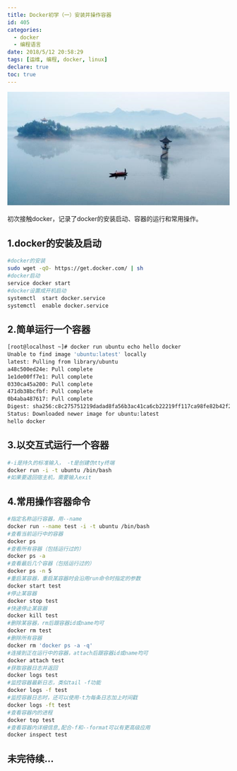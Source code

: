```yaml
---
title: Docker初学（一）安装并操作容器
id: 405
categories:
  - docker
  - 编程语言
date: 2018/5/12 20:58:29 
tags: [运维, 编程, docker, linux]
declare: true
toc: true
---
```

![img](/img/xjy/tangquanchi.jpg)<br/><br/>
初次接触docker，记录了docker的安装启动、容器的运行和常用操作。

<!--more-->

## 1.docker的安装及启动 ## 
```bash
#docker的安装
sudo wget -qO- https://get.docker.com/ | sh
#docker启动
service docker start
#docker设置成开机启动
systemctl  start docker.service
systemctl  enable docker.service
```


## 2.简单运行一个容器 ##
``` bash
[root@localhost ~]# docker run ubuntu echo hello docker
Unable to find image 'ubuntu:latest' locally
latest: Pulling from library/ubuntu
a48c500ed24e: Pull complete 
1e1de00ff7e1: Pull complete 
0330ca45a200: Pull complete 
471db38bcfbf: Pull complete 
0b4aba487617: Pull complete 
Digest: sha256:c8c275751219dadad8fa56b3ac41ca6cb22219ff117ca98fe82b42f24e1ba64e
Status: Downloaded newer image for ubuntu:latest
hello docker
```

## 3.以交互式运行一个容器 ##
``` bash 
#-i是持久的标准输入， -t是创建伪tty终端
docker run -i -t ubuntu /bin/bash
#如果要退回宿主机，需要输入exit
```

## 4.常用操作容器命令 ##
``` bash
#指定名称运行容器，用--name
docker run --name test -i -t ubuntu /bin/bash
#查看当前运行中的容器
docker ps
#查看所有容器（包括运行过的）
docker ps -a
#查看最后几个容器（包括运行过的）
docker ps -n 5
#重启某容器，重启某容器时会沿用run命令时指定的参数
docker start test
#停止某容器
docker stop test
#快速停止某容器
docker kill test
#删除某容器，rm后跟容器id或name均可
docker rm test
#删除所有容器
docker rm 'docker ps -a -q'
#连接到正在运行中的容器，attach后跟容器id或name均可
docker attach test
#获取容器日志并返回
docker logs test
#监控容器最新日志，类似tail -f功能
docker logs -f test
#监控容器日志时，还可以使用-t为每条日志加上时间戳
docker logs -ft test
#查看容器内的进程
docker top test
#查看容器内详细信息,配合-f和--format可以有更高级应用
docker inspect test
```

## 未完待续... ## 





